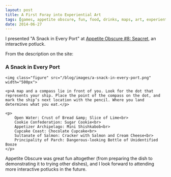 ```yaml
---
layout: post
title: A First Foray into Experiential Art
tags: [games, appetite obscure, fun, food, drinks, maps, art, experiential art]
date: 2014-06-27
---
```


I presented "A Snack in Every Port" at [Appetite Obscure #8: Seacret](https://web.archive.org/web/20170616091447/http://www.appetiteobscure.org:80/potlucks/no-8/),
an interactive potluck.

From the description on the site:

<div class="quote">
	<h3 class="appetiteObscureTitle">A Snack in Every Port</h3>

	<img class="figure" src="/blog/images/a-snack-in-every-port.png" width="500px">

	<p>A map and a compass lie in front of you. Look for the dot that represents your ship. Place the point of the compass on the dot, and mark the ship’s next location with the pencil. Where you land determines what you eat.</p>

	<p>
		Open Water: Crust of Bread &amp; Slice of Lime<br>
		Cookie Confederation: Sugar Cookie<br>
		Appetizer Archipelago: Mini Shishkabob<br>
		Cupcake Coast: Chocolate Cupcake<br>
		Sultanate of Salmon: Cracker with Salmon and Cream Cheese<br>
		Principality of Parch: Dangerous-looking Bottle of Unidentified Booze
	</p>
</div>

<p>Appetite Obscure was great fun altogether (from preparing the dish to demonstrating it to trying other dishes), and I look forward to attending more interactive potlucks in the future.</p>

